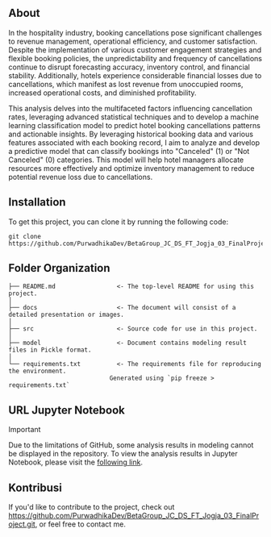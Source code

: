 ## About
In the hospitality industry, booking cancellations pose significant challenges to revenue management, operational efficiency, and customer satisfaction. Despite the implementation of various customer engagement strategies and flexible booking policies, the unpredictability and frequency of cancellations continue to disrupt forecasting accuracy, inventory control, and financial stability. Additionally, hotels experience considerable financial losses due to cancellations, which manifest as lost revenue from unoccupied rooms, increased operational costs, and diminished profitability.

This analysis delves into the multifaceted factors influencing cancellation rates, leveraging advanced statistical techniques and to develop a machine learning classification model to predict hotel booking cancellations patterns and actionable insights. By leveraging historical booking data and various features associated with each booking record, I aim to analyze and develop a predictive model that can classify bookings into "Canceled" (1) or "Not Canceled" (0) categories. This model will help hotel managers allocate resources more effectively and optimize inventory management to reduce potential revenue loss due to cancellations.

## Installation
To get this project, you can clone it by running the following code:

    git clone https://github.com/PurwadhikaDev/BetaGroup_JC_DS_FT_Jogja_03_FinalProject.git


## Folder Organization

    ├── README.md                 <- The top-level README for using this project.
    │
    ├── docs                      <- The document will consist of a detailed presentation or images.
    │
    ├── src                       <- Source code for use in this project.       
    │
    ├── model                     <- Document contains modeling result files in Pickle format.
    │   
    └── requirements.txt          <- The requirements file for reproducing the environment.
                                Generated using `pip freeze > requirements.txt`

## URL Jupyter Notebook
> [!important]
> Due to the limitations of GitHub, some analysis results in modeling cannot be displayed in the repository. To view the analysis results in Jupyter Notebook, please visit the [following link](https://nbviewer.org/github/PurwadhikaDev/BetaGroup_JC_DS_FT_Jogja_03_FinalProject/blob/main/src/Hotel_Booking_Demand_Modeling.ipynb). 

## Kontribusi

If you'd like to contribute to the project, check out https://github.com/PurwadhikaDev/BetaGroup_JC_DS_FT_Jogja_03_FinalProject.git, or feel free to contact me.